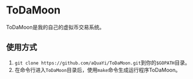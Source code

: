 # ToDaMoon
ToDaMoon是我的自己的虚拟币交易系统。

## 使用方式
1. ``git clone https://github.com/aQuaYi/ToDaMoon.git``到你的``$GOPATH``目录。
2. 在命令行进入``ToDaMoon``目录后，使用``make``命令生成运行程序ToDaMoon。